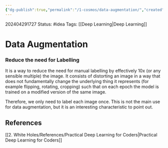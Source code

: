 ```yaml
---
{"dg-publish":true,"permalink":"/1-cosmos/data-augmentation/","created":"2025-01-22T11:17:13.935-05:00","updated":"2024-05-23T01:15:27.380-04:00"}
---
```


202404291727
Status: #idea
Tags: [[Deep Learning\|Deep Learning]]
# Data Augmentation

### Reduce the need for Labelling
It is a way to reduce the need for manual labelling by effectively 10x (or any sensible multiple) the image. It consists of distorting an image in a way that does not fundamentally change the underlying thing it represents (for example flipping, rotating, cropping) such that on each epoch the model is trained on a modified version of the same image.

Therefore, we only need to label each image once. This is not the main use for data augmentation, but it is an interesting characteristic to point out.


## References
[[2. White Holes/References/Practical Deep Learning for Coders\|Practical Deep Learning for Coders]]